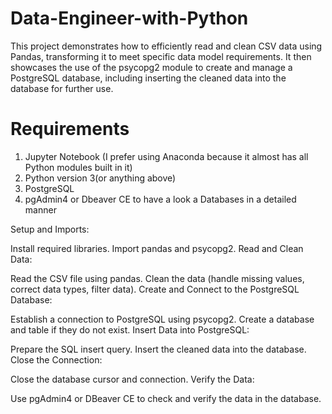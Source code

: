 # Data-Engineer-with-Python
This project demonstrates how to efficiently read and clean CSV data using Pandas, transforming it to meet specific data model requirements. It then showcases the use of the psycopg2 module to create and manage a PostgreSQL database, including inserting the cleaned data into the database for further use.

# Requirements
1. Jupyter Notebook (I prefer using Anaconda because it almost has all Python modules built in it)
2. Python version 3(or anything above)
3. PostgreSQL
4. pgAdmin4 or Dbeaver CE to have a look a Databases in a detailed manner


Setup and Imports:

Install required libraries.
Import pandas and psycopg2.
Read and Clean Data:

Read the CSV file using pandas.
Clean the data (handle missing values, correct data types, filter data).
Create and Connect to the PostgreSQL Database:

Establish a connection to PostgreSQL using psycopg2.
Create a database and table if they do not exist.
Insert Data into PostgreSQL:

Prepare the SQL insert query.
Insert the cleaned data into the database.
Close the Connection:

Close the database cursor and connection.
Verify the Data:

Use pgAdmin4 or DBeaver CE to check and verify the data in the database.
